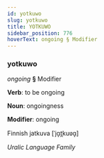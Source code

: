 ```yaml
---
id: yotkuwo
slug: yotkuwo
title: YOTKUWO
sidebar_position: 776
hoverText: ongoing § Modifier
---
```


### yotkuwo

*ongoing* **§** Modifier

**Verb**: to be ongoing

**Noun**: ongoingness

**Modifier**: ongoing

Finnish jatkuva [ˈjɑ̝t̪kuʋɑ̝]

*Uralic Language Family*